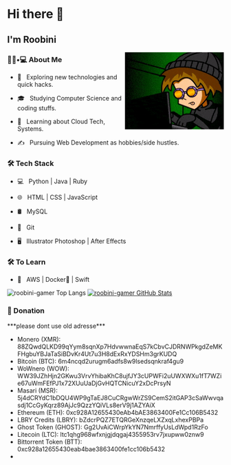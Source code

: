# Hi there 👋<h2> I'm Roobini</h2>

<img align='right' src="https://raw.githubusercontent.com/roobini-gamer/roobini-gamer/main/hackergif.gif" width="230">

<h3> 👨🏻•💻 About Me </h3>


- 🤔 &nbsp; Exploring new technologies and quick hacks.

- 🎓 &nbsp; Studying Computer Science and coding stuffs.

- 🌱 &nbsp; Learning about Cloud Tech, Systems.

- ✍️ &nbsp; Pursuing Web Development as hobbies/side hustles.


<h3> 🛠 Tech Stack </h3>


- 💻 &nbsp; Python | Java | Ruby 

- 🌐 &nbsp; HTML | CSS | JavaScript

- 🛢 &nbsp; MySQL

- 🔧 &nbsp; Git 

- 🖥 &nbsp; Illustrator  Photoshop | After Effects 


<h3> 🛠 To Learn </h3>

- 🔧 &nbsp; AWS | Docker🐳 | Swift


![roobini-gamer Top Langs](https://github-readme-stats.vercel.app/api/top-langs/?username=roobini-gamer&theme=radical&layout=compact) [![roobini-gamer GitHub Stats](https://github-readme-stats.vercel.app/api?username=roobini-gamer&theme=radical&show_icons=true)](https://github.com/roobini-gamer) 

<h3> 💸 Donation </h3>
***please dont use old adresse***

- Monero           (XMR): 88ZQwdQLKD99qYym8sqnXp7HdvwwnaEqS7kCbvCJDRNWPkgdZeMKFHgbuYBJaTaSiBDvKr4Ut7u3H8dExRxYDSHm3grKUDQ
- Bitcoin          (BTC): 6m4ncqd2urugm6adfs8w9lsedsqnkraf4gu9
- WoWnero          (WOW): WW39JZhHjn2GKwu3VrvYhibaKhC8ujfJY3cUPWFi2uUWXWXu1fT7WZie67uWmFEfPJ1x72XUuUaDjGvHQTCNicuY2xDcPrsyN
- Masari           (MSR): 5j4dCRYdC1bDQU4WP9gTaEJ8CuCRgwWrZS9CemS2itGAP3cSaWwvqasdj1CcGyKqrz89AjJc9QzzYQiVLs8erV9j1AZYAiX
- Ethereum         (ETH): 0xc928A12655430eAb4bAE3863400Fe1Cc106B5432
- LBRY Credits    (LBRY): bZdcrPQZ7ETQRGeXnzqeLXZxqLxhexPBPa
- Ghost Token    (GHOST): Gg2UvAiCWrpYkYN7NmrffyUsLdWpd1RzFo
- Litecoin         (LTC): ltc1qhg968wfxnjgjdqgaj4355953rv7jxupww0znw9
- Bittorrent Token (BTT): 0xc928a12655430eab4bae3863400fe1cc106b5432
- 
